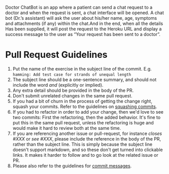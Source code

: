 Doctor ChatBot is an app where a patient can send a chat request to a doctor and when the request is sent, 
a chat interface will be opened. A chat bot (Dr.’s assistant) will ask the user about his/her 
name, age, symptoms and attachments (if any) within the chat.And in the end, when all the details 
Has been supplied, it will post the request to the Heroku URL and display a success message to 
the user as “Your request has been sent to a doctor”.

# Pull Request Guidelines

1. Put the name of the exercise in the subject line of the commit.
   E.g. `hamming: Add test case for strands of unequal length`
1. The subject line should be a one-sentence summary, and should not include
   the word *and* (explicitly or implied).
1. Any extra detail should be provided in the body of the PR.
1. Don't submit unrelated changes in the same pull request.
1. If you had a bit of churn in the process of getting the change right,
   squash your commits. Refer to the guidelines on [squashing commits](/contributing/git-basics.md#squashing).
1. If you had to refactor in order to add your change, then we'd love to
   see two commits: First the refactoring, then the added behavior. It's
   fine to put this in the same pull request, unless the refactoring is
   huge and would make it hard to review both at the same time.
1. If you are referencing another issue or pull-request, for instance
   *closes #XXX* or *see #XXX*, please include the reference in the body of the PR,
   rather than the subject line. This is simply because the subject line doesn't
   support markdown, and so these don't get turned into clickable links. It makes
   it harder to follow and to go look at the related issue or PR.
1. Please also refer to the guidelines for [commit messages](/contributing/git-basics.md#commit-messages).
